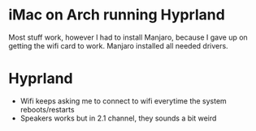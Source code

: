 # iMac on Arch running Hyprland
Most stuff work, however I had to install Manjaro, because I gave up on getting the wifi card to work. Manjaro installed all needed drivers.

# Hyprland
- Wifi keeps asking me to connect to wifi everytime the system reboots/restarts
- Speakers works but in 2.1 channel, they sounds a bit weird


